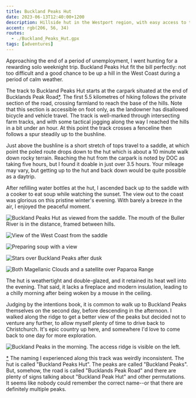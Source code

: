 ```yaml
---
title: Buckland Peaks Hut
date: 2023-06-13T12:40:00+1200
description: Hillside hut in the Westport region, with easy access to the rugged Buckland Peaks
accent: rgb(206, 56, 34)
routes:
  - ./Buckland_Peaks_Hut.gpx
tags: [adventures]
---
```


Approaching the end of a period of unemployment, I went hunting for a rewarding solo weeknight trip. Buckland Peaks Hut fit the bill perfectly: not too difficult and a good chance to be up a hill in the West Coast during a period of calm weather.

The track to Buckland Peaks Hut starts at the carpark situated at the end of Bucklands Peak Road<a id="footnote-1-from" href="#footnote-1-to">\*</a>. The first 5.5 kilometres of hiking follows the private section of the road, crossing farmland to reach the base of the hills. Note that this section is accessible on foot only, as the landowner has disallowed bicycle and vehicle travel. The track is well-marked through intersecting farm tracks, and with some tactical jogging along the way I reached the hills in a bit under an hour. At this point the track crosses a fenceline then follows a spur steadily up to the bushline.

Just above the bushline is a short stretch of tops travel to a saddle, at which point the poled route drops down to the hut which is about a 10 minute walk down rocky terrain. Reaching the hut from the carpark is noted by DOC as taking five hours, but I found it doable in just over 3.5 hours. Your mileage may vary, but getting up to the hut and back down would be quite possible as a daytrip.

After refilling water bottles at the hut, I ascended back up to the saddle with a cooker to eat soup while watching the sunset. The view out to the coast was glorious on this pristine winter's evening. With barely a breeze in the air, I enjoyed the peaceful moment.

![Buckland Peaks Hut as viewed from the saddle. The mouth of the Buller River is in the distance, framed between hills.](./DSC01603.jpg)

<img src="./DSC01633-HDR.jpg" alt="View of the West Coast from the saddle" class="prose-custom-w-full" />

![Preparing soup with a view](./DSC01636-HDR.jpg)

![Stars over Buckland Peaks after dusk](./DSC01653.jpg)

![Both Magellanic Clouds and a satellite over Paparoa Range](./DSC01666.jpg)

The hut is weathertight and double-glazed, and it retained its heat well into the evening. That said, it lacks a fireplace and modern insulation, leading to a chilly morning after being woken by a mouse in the ceiling.

Judging by the intentions book, it is common to walk up to Buckland Peaks themselves on the second day, before descending in the afternoon. I walked along the ridge to get a better view of the peaks but decided not to venture any further, to allow myself plenty of time to drive back to Christchurch. It's epic country up here, and somewhere I'd love to come back to one day for more exploration.

<img src="./DSC01687-Pano.jpg" alt="Buckland Peaks in the morning. The access ridge is visible on the left." class="prose-custom-w-full" />

&ZeroWidthSpace;<a id="footnote-1-to" href="#footnote-1-from">\*</a> The naming I experienced along this track was weirdly inconsistent. The hut is called "Buckland Peaks Hut". The peaks are called "Buckland Peaks". But, somehow, the road is called "Bucklands Peak Road" and there are plenty of signs talking about "Buckland Peak Hut" and other permutations. It seems like nobody could remember the correct name--or that there are definitely multiple peaks.
